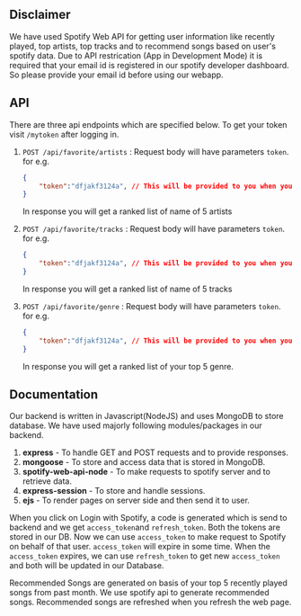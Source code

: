 ## Disclaimer 
We have used Spotify Web API for getting user information like recently played, top artists, top tracks and to recommend songs based on user's spotify data. Due to API restrication (App in Development Mode) it is required that your email id is registered in our spotify developer dashboard. So please provide your email id before using our webapp.

## API
There are three api endpoints which are specified below. To get your token visit `/mytoken` after logging in.

1. `POST /api/favorite/artists` : Request body will have parameters `token`. for e.g.
    ```json
    {
        "token":"dfjakf3124a", // This will be provided to you when you login to Music Mixer and go to /mytoken
    }
    ```
    In response you will get a ranked list of name of 5 artists

2. `POST /api/favorite/tracks` : Request body will have parameters `token`. for e.g.
    ```json
    {
        "token":"dfjakf3124a", // This will be provided to you when you login to Music Mixer and go to /mytoken
    }
    ```
    In response you will get a ranked list of name of 5 tracks

3. `POST /api/favorite/genre` : Request body will have parameters `token`. for e.g.
    ```json
    {
        "token":"dfjakf3124a", // This will be provided to you when you login to Music Mixer and go to /mytoken
    }
    ```
    In response you will get a ranked list of your top 5 genre.

## Documentation

Our backend is written in Javascript(NodeJS) and uses MongoDB to store database. We have used majorly following modules/packages in our backend.
1. **express** - To handle GET and POST requests and to provide responses.
2. **mongoose** - To store and access data that is stored in MongoDB.
3. **spotify-web-api-node** - To make requests to spotify server and to retrieve data.
4. **express-session** - To store and handle sessions.
5. **ejs** - To render pages on server side and then send it to user.

When you click on Login with Spotify, a code is generated which is send to backend and we get `access_token`and `refresh_token`. Both the tokens are stored in our DB. Now we can use `access_token` to make request to Spotify on behalf of that user. `access_token` will expire in some time. When the `access_token` expires, we can use `refresh_token` to get new `access_token` and both will be updated in our Database.

Recommended Songs are generated on basis of your top 5 recently played songs from past month. We use spotify api to generate recommended songs. Recommended songs are refreshed when you refresh the web page.